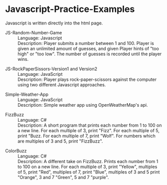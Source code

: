 # Javascript-Practice-Examples
<dt>Javascript is written directly into the html page.</dt>
<dl>
  <dt>JS-Random-Number-Game</dt>
  <dd>Language: Javascript</dd>
  <dd>Description: Player submits a number between 1 and 100. Player is given an unlimited amount of guesses, and given Player hints of "too high" or "too low". The number of guesses is recorded until the player wins. </dd>
<dl>
  <dt>JS-RockPaperSissors-Version1 and Version2</dt>
  <dd>Language: JavaScript</dd>
  <dd>Description: Player plays rock-paper-scissors against the computer using two different Javascript approaches.</dd>
<dl>
  <dt>Simple-Weather-App</dt>
  <dd>Language: JavaScript</dd>
  <dd>Description: Simple weather app using OpenWeatherMap's api.</dd>
<dl>
  <dt>FizzBuzz</dt>
  <dd>Language: C#</dd>
  <dd>Description: A short program that prints each number from 1 to 100 on a new line. 
For each multiple of 3, print "Fizz". For each multiple of 5, print "Buzz. For each multiple of 7, print "Wolf".
For numbers which are multiples of 3 and 5, print "FizzBuzz".</dd>
<dl>
  <dt>ColorBuzz</dt>
  <dd>Language: C#</dd>
  <dd>Description: A different take on FizzBuzz. Prints each number from 1 to 100 on a new line. 
For each multiple of 3, print "Yellow", multiples of 5, print "Red", multiples of 7, print "Blue", multiples of 3 and 5 print "Orange", 3 and 7 "Green", 5 and 7 "purple".</dd>
 <dl>

